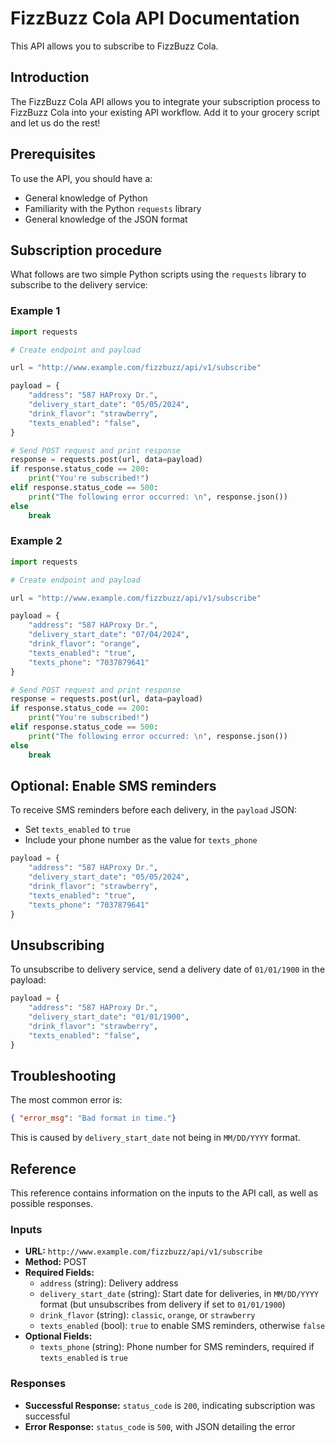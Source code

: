 # FizzBuzz Cola API Documentation

This API allows you to subscribe to FizzBuzz Cola.

## Introduction
  
The FizzBuzz Cola API allows you to integrate your subscription process to FizzBuzz Cola into your existing API workflow. Add it to your grocery script and let us do the rest!

## Prerequisites

To use the API, you should have a:

- General knowledge of Python
- Familiarity with the Python `requests` library
- General knowledge of the JSON format

## Subscription procedure

What follows are two simple Python scripts using the `requests` library to subscribe to the delivery service:

### Example 1

```python
import requests

# Create endpoint and payload

url = "http://www.example.com/fizzbuzz/api/v1/subscribe"

payload = {
    "address": "587 HAProxy Dr.",
    "delivery_start_date": "05/05/2024",
    "drink_flavor": "strawberry",
    "texts_enabled": "false",
}

# Send POST request and print response
response = requests.post(url, data=payload)
if response.status_code == 200:
    print("You're subscribed!")
elif response.status_code == 500:
    print("The following error occurred: \n", response.json())
else
    break
```

### Example 2

```python
import requests

# Create endpoint and payload

url = "http://www.example.com/fizzbuzz/api/v1/subscribe"

payload = {
    "address": "587 HAProxy Dr.",
    "delivery_start_date": "07/04/2024",
    "drink_flavor": "orange",
    "texts_enabled": "true",
    "texts_phone": "7037879641"
}

# Send POST request and print response
response = requests.post(url, data=payload)
if response.status_code == 200:
    print("You're subscribed!")
elif response.status_code == 500:
    print("The following error occurred: \n", response.json())
else
    break
```

## Optional: Enable SMS reminders

To receive SMS reminders before each delivery, in the `payload` JSON:

- Set `texts_enabled` to `true`
- Include your phone number as the value for `texts_phone`

```python
payload = {
    "address": "587 HAProxy Dr.",
    "delivery_start_date": "05/05/2024",
    "drink_flavor": "strawberry",
    "texts_enabled": "true", 
    "texts_phone": "7037879641"
}
```

## Unsubscribing

To unsubscribe to delivery service, send a delivery date of `01/01/1900` in the payload:

```Python
payload = {
    "address": "587 HAProxy Dr.",
    "delivery_start_date": "01/01/1900",
    "drink_flavor": "strawberry",
    "texts_enabled": "false",
}
```

## Troubleshooting

The most common error is:

```JSON
{ "error_msg": "Bad format in time."}
```
This is caused by `delivery_start_date` not being in `MM/DD/YYYY` format.


## Reference

This reference contains information on the inputs to the API call, as well as possible responses.

### Inputs

- **URL:** `http://www.example.com/fizzbuzz/api/v1/subscribe`
- **Method:** POST
- **Required Fields:**
  - `address` (string): Delivery address
  - `delivery_start_date` (string): Start date for deliveries, in `MM/DD/YYYY` format (but unsubscribes from delivery if set to `01/01/1900`)
  - `drink_flavor` (string): `classic`, `orange`, or `strawberry`
  - `texts_enabled` (bool): `true` to enable SMS reminders, otherwise `false`
- **Optional Fields:**
  - `texts_phone` (string): Phone number for SMS reminders, required if `texts_enabled` is `true`

### Responses

- **Successful Response:** `status_code` is `200`, indicating subscription was successful
- **Error Response:** `status_code` is `500`, with JSON detailing the error
